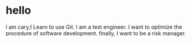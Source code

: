 # hello
I am cary,I Learn to use Git.
I am a test engineer.
I want to optimize the procedure of software development.
finally, I want to be a risk manager.
